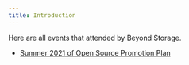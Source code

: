 ```yaml
---
title: Introduction
---
```


Here are all events that attended by Beyond Storage.

- [Summer 2021 of Open Source Promotion Plan](ospp-summer-2021.md)